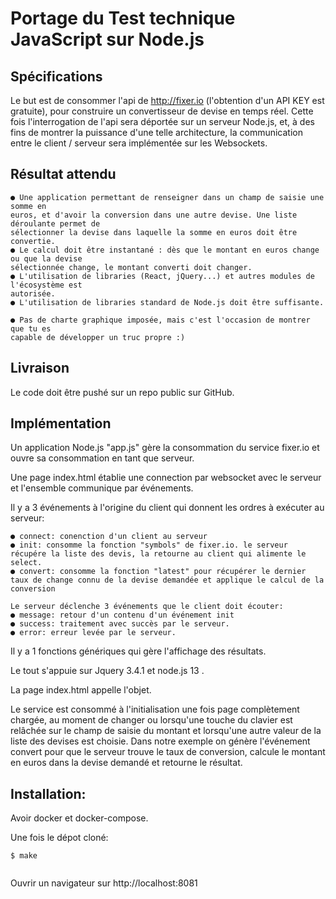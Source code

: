# Portage du Test technique JavaScript sur Node.js


## Spécifications

Le but est de consommer l'api de ​http://fixer.io​ (l'obtention d'un API KEY est gratuite), pour
construire un convertisseur de devise en temps réel.
Cette fois l'interrogation de l'api sera déportée sur un serveur Node.js, et, à des fins de montrer la puissance d'une telle architecture, la communication entre le client / serveur
sera implémentée sur les Websockets.

## Résultat attendu

```
● Une application permettant de renseigner dans un champ de saisie une somme en
euros, et d'avoir la conversion dans une autre devise. Une liste déroulante permet de
sélectionner la devise dans laquelle la somme en euros doit être convertie.
● Le calcul doit être instantané : dès que le montant en euros change ou que la devise
sélectionnée change, le montant converti doit changer.
● L'utilisation de libraries (React, jQuery...) et autres modules de l'écosystème est
autorisée.
● L'utilisation de libraries standard de Node.js doit être suffisante.

● Pas de charte graphique imposée, mais c'est l'occasion de montrer que tu es
capable de développer un truc propre :)
```

## Livraison

Le code doit être pushé sur un repo public sur GitHub.

## Implémentation

Un application Node.js "app.js" gère la consommation du service fixer.io et ouvre sa consommation en tant que serveur.

Une page index.html établie une connection par websocket avec le serveur et l'ensemble communique par événements.

Il y a 3 événements à l'origine du client qui donnent les ordres à exécuter au serveur:
```
● connect: conenction d'un client au serveur
● init: consomme la fonction "symbols" de fixer.io. le serveur récupére la liste des devis, la retourne au client qui alimente le select.
● convert: consomme la fonction "latest" pour récupérer le dernier taux de change connu de la devise demandée et applique le calcul de la conversion

Le serveur déclenche 3 événements que le client doit écouter:
● message: retour d'un contenu d'un événement init
● success: traitement avec succès par le serveur.
● error: erreur levée par le serveur.

```

Il y a 1 fonctions génériques qui gère l'affichage des résultats.

Le tout s'appuie sur Jquery 3.4.1 et node.js 13 . 

La page index.html appelle l'objet.

Le service est consommé à l'initialisation une fois page complètement chargée, au moment de changer ou lorsqu'une touche du clavier est relâchée sur le champ de saisie du montant
et lorsqu'une autre valeur de la liste des devises est choisie. 
Dans notre exemple on génère l'événement convert pour que le serveur trouve le taux de conversion, calcule le montant en euros dans la devise demandé et retourne le résultat.

## Installation:

Avoir docker et docker-compose.

Une fois le dépot cloné:
```
$ make


```
Ouvrir un navigateur sur http://localhost:8081
